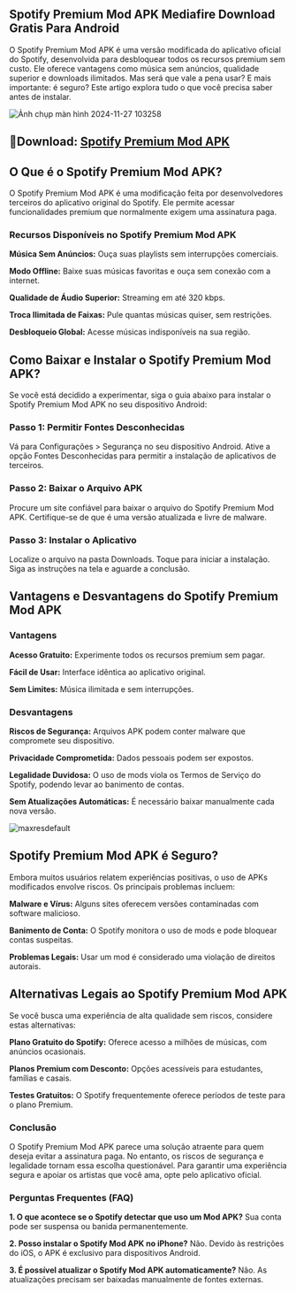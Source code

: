 ## Spotify Premium Mod APK Mediafire Download Gratis Para Android
O Spotify Premium Mod APK é uma versão modificada do aplicativo oficial do Spotify, desenvolvida para desbloquear todos os recursos premium sem custo. Ele oferece vantagens como música sem anúncios, qualidade superior e downloads ilimitados. Mas será que vale a pena usar? E mais importante: é seguro? Este artigo explora tudo o que você precisa saber antes de instalar.

![Ảnh chụp màn hình 2024-11-27 103258](https://github.com/user-attachments/assets/5733b6ac-8601-4e6c-9330-704855620585)

## 🌈Download: [Spotify Premium Mod APK](https://modilimitado.io/pt/spotify-apk)

## O Que é o Spotify Premium Mod APK?
O Spotify Premium Mod APK é uma modificação feita por desenvolvedores terceiros do aplicativo original do Spotify. Ele permite acessar funcionalidades premium que normalmente exigem uma assinatura paga.

### Recursos Disponíveis no Spotify Premium Mod APK

**Música Sem Anúncios:** Ouça suas playlists sem interrupções comerciais.

**Modo Offline:** Baixe suas músicas favoritas e ouça sem conexão com a internet.

**Qualidade de Áudio Superior:** Streaming em até 320 kbps.

**Troca Ilimitada de Faixas:** Pule quantas músicas quiser, sem restrições.

**Desbloqueio Global:** Acesse músicas indisponíveis na sua região.

## Como Baixar e Instalar o Spotify Premium Mod APK?
Se você está decidido a experimentar, siga o guia abaixo para instalar o Spotify Premium Mod APK no seu dispositivo Android:

### Passo 1: Permitir Fontes Desconhecidas
Vá para Configurações > Segurança no seu dispositivo Android.
Ative a opção Fontes Desconhecidas para permitir a instalação de aplicativos de terceiros.

### Passo 2: Baixar o Arquivo APK
Procure um site confiável para baixar o arquivo do Spotify Premium Mod APK. Certifique-se de que é uma versão atualizada e livre de malware.

### Passo 3: Instalar o Aplicativo
Localize o arquivo na pasta Downloads.
Toque para iniciar a instalação.
Siga as instruções na tela e aguarde a conclusão.

## Vantagens e Desvantagens do Spotify Premium Mod APK

### Vantagens

**Acesso Gratuito:** Experimente todos os recursos premium sem pagar.

**Fácil de Usar:** Interface idêntica ao aplicativo original.

**Sem Limites:** Música ilimitada e sem interrupções.

### Desvantagens

**Riscos de Segurança:** Arquivos APK podem conter malware que compromete seu dispositivo.

**Privacidade Comprometida:** Dados pessoais podem ser expostos.

**Legalidade Duvidosa:** O uso de mods viola os Termos de Serviço do Spotify, podendo levar ao banimento de contas.

**Sem Atualizações Automáticas:** É necessário baixar manualmente cada nova versão.

![maxresdefault](https://github.com/user-attachments/assets/a3d7a452-3c22-4c3d-bf8f-ec0ee06a962d)


## Spotify Premium Mod APK é Seguro?
Embora muitos usuários relatem experiências positivas, o uso de APKs modificados envolve riscos. Os principais problemas incluem:

**Malware e Vírus:** Alguns sites oferecem versões contaminadas com software malicioso.

**Banimento de Conta:** O Spotify monitora o uso de mods e pode bloquear contas suspeitas.

**Problemas Legais:** Usar um mod é considerado uma violação de direitos autorais.

## Alternativas Legais ao Spotify Premium Mod APK
Se você busca uma experiência de alta qualidade sem riscos, considere estas alternativas:

**Plano Gratuito do Spotify:** Oferece acesso a milhões de músicas, com anúncios ocasionais.

**Planos Premium com Desconto:** Opções acessíveis para estudantes, famílias e casais.

**Testes Gratuitos:** O Spotify frequentemente oferece períodos de teste para o plano Premium.

### Conclusão
O Spotify Premium Mod APK parece uma solução atraente para quem deseja evitar a assinatura paga. No entanto, os riscos de segurança e legalidade tornam essa escolha questionável. Para garantir uma experiência segura e apoiar os artistas que você ama, opte pelo aplicativo oficial.

### Perguntas Frequentes (FAQ)

**1. O que acontece se o Spotify detectar que uso um Mod APK?**
Sua conta pode ser suspensa ou banida permanentemente.

**2. Posso instalar o Spotify Mod APK no iPhone?**
Não. Devido às restrições do iOS, o APK é exclusivo para dispositivos Android.

**3. É possível atualizar o Spotify Mod APK automaticamente?**
Não. As atualizações precisam ser baixadas manualmente de fontes externas.
